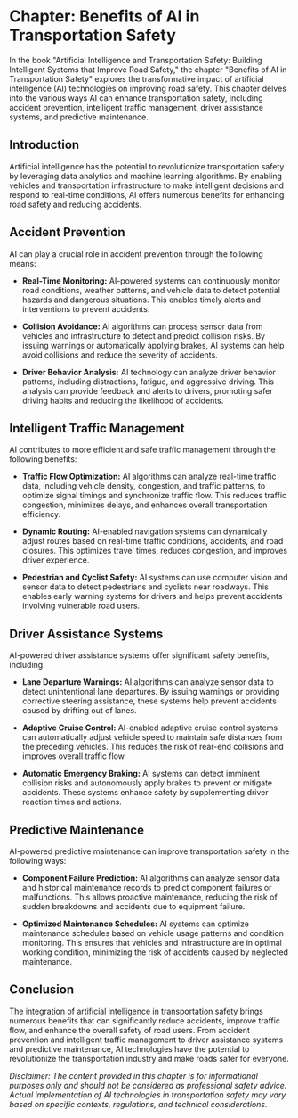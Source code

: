 Chapter: Benefits of AI in Transportation Safety
================================================

In the book "Artificial Intelligence and Transportation Safety: Building Intelligent Systems that Improve Road Safety," the chapter "Benefits of AI in Transportation Safety" explores the transformative impact of artificial intelligence (AI) technologies on improving road safety. This chapter delves into the various ways AI can enhance transportation safety, including accident prevention, intelligent traffic management, driver assistance systems, and predictive maintenance.

Introduction
------------

Artificial intelligence has the potential to revolutionize transportation safety by leveraging data analytics and machine learning algorithms. By enabling vehicles and transportation infrastructure to make intelligent decisions and respond to real-time conditions, AI offers numerous benefits for enhancing road safety and reducing accidents.

Accident Prevention
-------------------

AI can play a crucial role in accident prevention through the following means:

* **Real-Time Monitoring:** AI-powered systems can continuously monitor road conditions, weather patterns, and vehicle data to detect potential hazards and dangerous situations. This enables timely alerts and interventions to prevent accidents.

* **Collision Avoidance:** AI algorithms can process sensor data from vehicles and infrastructure to detect and predict collision risks. By issuing warnings or automatically applying brakes, AI systems can help avoid collisions and reduce the severity of accidents.

* **Driver Behavior Analysis:** AI technology can analyze driver behavior patterns, including distractions, fatigue, and aggressive driving. This analysis can provide feedback and alerts to drivers, promoting safer driving habits and reducing the likelihood of accidents.

Intelligent Traffic Management
------------------------------

AI contributes to more efficient and safe traffic management through the following benefits:

* **Traffic Flow Optimization:** AI algorithms can analyze real-time traffic data, including vehicle density, congestion, and traffic patterns, to optimize signal timings and synchronize traffic flow. This reduces traffic congestion, minimizes delays, and enhances overall transportation efficiency.

* **Dynamic Routing:** AI-enabled navigation systems can dynamically adjust routes based on real-time traffic conditions, accidents, and road closures. This optimizes travel times, reduces congestion, and improves driver experience.

* **Pedestrian and Cyclist Safety:** AI systems can use computer vision and sensor data to detect pedestrians and cyclists near roadways. This enables early warning systems for drivers and helps prevent accidents involving vulnerable road users.

Driver Assistance Systems
-------------------------

AI-powered driver assistance systems offer significant safety benefits, including:

* **Lane Departure Warnings:** AI algorithms can analyze sensor data to detect unintentional lane departures. By issuing warnings or providing corrective steering assistance, these systems help prevent accidents caused by drifting out of lanes.

* **Adaptive Cruise Control:** AI-enabled adaptive cruise control systems can automatically adjust vehicle speed to maintain safe distances from the preceding vehicles. This reduces the risk of rear-end collisions and improves overall traffic flow.

* **Automatic Emergency Braking:** AI systems can detect imminent collision risks and autonomously apply brakes to prevent or mitigate accidents. These systems enhance safety by supplementing driver reaction times and actions.

Predictive Maintenance
----------------------

AI-powered predictive maintenance can improve transportation safety in the following ways:

* **Component Failure Prediction:** AI algorithms can analyze sensor data and historical maintenance records to predict component failures or malfunctions. This allows proactive maintenance, reducing the risk of sudden breakdowns and accidents due to equipment failure.

* **Optimized Maintenance Schedules:** AI systems can optimize maintenance schedules based on vehicle usage patterns and condition monitoring. This ensures that vehicles and infrastructure are in optimal working condition, minimizing the risk of accidents caused by neglected maintenance.

Conclusion
----------

The integration of artificial intelligence in transportation safety brings numerous benefits that can significantly reduce accidents, improve traffic flow, and enhance the overall safety of road users. From accident prevention and intelligent traffic management to driver assistance systems and predictive maintenance, AI technologies have the potential to revolutionize the transportation industry and make roads safer for everyone.

*Disclaimer: The content provided in this chapter is for informational purposes only and should not be considered as professional safety advice. Actual implementation of AI technologies in transportation safety may vary based on specific contexts, regulations, and technical considerations.*
